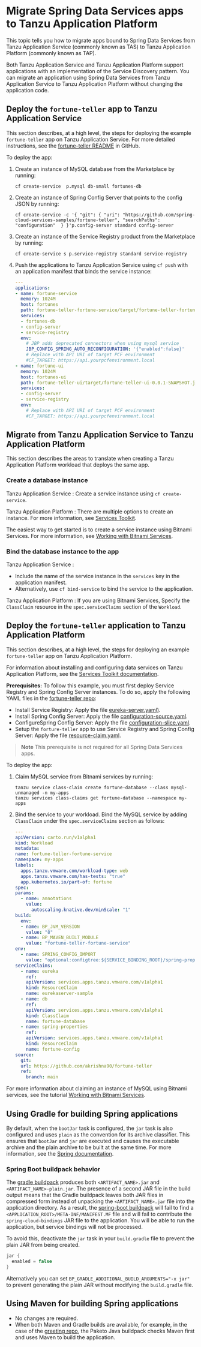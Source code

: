 # Migrate Spring Data Services apps to Tanzu Application Platform

This topic tells you how to migrate apps bound to Spring Data Services from Tanzu Application Service
(commonly known as TAS) to Tanzu Application Platform (commonly known as TAP).

Both Tanzu Application Service and Tanzu Application Platform support applications with an implementation
of the Service Discovery pattern.
You can migrate an application using Spring Data Services from Tanzu Application Service to
Tanzu Application Platform without changing the application code.

## <a id="deploy-app-to-tas"></a> Deploy the `fortune-teller` app to Tanzu Application Service

This section describes, at a high level, the steps for deploying the example `fortune-teller` app
on Tanzu Application Service.
For more detailed instructions, see the [fortune-teller README](https://github.com/akrishna90/fortune-teller/blob/main/README.adoc) in GitHub.

To deploy the app:

1. Create an instance of MySQL database from the Marketplace by running:

    ```console
    cf create-service  p.mysql db-small fortunes-db
    ```

1. Create an instance of Spring Config Server that points to the config JSON by running:

    ```console
    cf create-service -c '{ "git": { "uri": "https://github.com/spring-cloud-services-samples/fortune-teller", "searchPaths": "configuration"  } }'p.config-server standard config-server
    ```

1. Create an instance of the Service Registry product from the Marketplace by running:

    ```console
    cf create-service s p.service-registry standard service-registry
    ```

1. Push the applications to Tanzu Application Service using `cf push` with an application manifest
   that binds the service instance:

    ```yaml
    ---
    applications:
    - name: fortune-service
      memory: 1024M
      host: fortunes
      path: fortune-teller-fortune-service/target/fortune-teller-fortune-service-0.0.1-SNAPSHOT.jar
      services:
      - fortunes-db
      - config-server
      - service-registry
      env:
        # JBP adds deprecated connectors when using mysql service
        JBP_CONFIG_SPRING_AUTO_RECONFIGURATION: '{"enabled":false}'
        # Replace with API URI of target PCF environment
        #CF_TARGET: https://api.yourpcfenvironment.local
    - name: fortune-ui
      memory: 1024M
      host: fortunes-ui
      path: fortune-teller-ui/target/fortune-teller-ui-0.0.1-SNAPSHOT.jar
      services:
      - config-server
      - service-registry
      env:
        # Replace with API URI of target PCF environment
        #CF_TARGET: https://api.yourpcfenvironment.local
    ```

## <a id="migrate-tas-to-tap"></a> Migrate from Tanzu Application Service to Tanzu Application Platform

This section describes the areas to translate when creating a Tanzu Application Platform workload
that deploys the same app.

### <a id="create-db"></a>Create a database instance

Tanzu Application Service
: Create a service instance using `cf create-service`.

Tanzu Application Platform
: There are multiple options to create an instance. For more information, see
  [Services Toolkit](../services-toolkit/about.hbs.md).

  The easiest way to get started is to create a service instance using Bitnami Services.
  For more information, see
  [Working with Bitnami Services](../bitnami-services/tutorials/working-with-bitnami-services.hbs.md).

### <a id="bind-db"></a>Bind the database instance to the app

Tanzu Application Service
:
  - Include the name of the service instance in the `services` key in the application manifest.
  - Alternatively, use `cf bind-service` to bind the service to the application.

Tanzu Application Platform
: If you are using Bitnami Services, Specify the `ClassClaim` resource in the `spec.serviceClaims`
  section of the `Workload`.

## <a id="deploy-app-to-tap"></a> Deploy the `fortune-teller` application to Tanzu Application Platform

This section describes, at a high level, the steps for deploying an example `fortune-teller` app
on Tanzu Application Platform.

For information about installing and configuring data services on Tanzu Application Platform, see the
[Services Toolkit documentation](../services-toolkit/about.hbs.md).

**Prerequisites:** To follow this example, you must first deploy Service Registry and Spring Config Server instances.
To do so, apply the following YAML files in the [fortune-teller repo](https://github.com/akrishna90/fortune-teller/tree/main/tap):

- Install Service Registry: Apply the file [eureka-server.yaml)](https://github.com/akrishna90/fortune-teller/blob/main/tap/eureka-server.yaml).
- Install Spring Config Server: Apply the file [configuration-source.yaml](https://github.com/akrishna90/fortune-teller/blob/main/tap/configuration-source.yaml).
- ConfigureSpring Config Server: Apply the file [configuration-slice.yaml](https://github.com/akrishna90/fortune-teller/blob/main/tap/configuration-slice.yaml).
- Setup the `forture-teller` app to use Service Registry and Spring Config Server: Apply the file [resource-claim.yaml](https://github.com/akrishna90/fortune-teller/blob/main/tap/resource-claim.yaml).

> **Note** This prerequisite is not required for all Spring Data Services apps.

To deploy the app:

1. Claim MySQL service from Bitnami services by running:

    ```console
    tanzu service class-claim create fortune-database --class mysql-unmanaged -n my-apps
    tanzu services class-claims get fortune-database --namespace my-apps
    ```

1. Bind the service to your workload. Bind the MySQL service by adding `ClassClaim` under the
   `spec.serviceClaims` section as follows:

    ```yaml
    ---
    apiVersion: carto.run/v1alpha1
    kind: Workload
    metadata:
    name: fortune-teller-fortune-service
    namespace: my-apps
    labels:
      apps.tanzu.vmware.com/workload-type: web
      apps.tanzu.vmware.com/has-tests: "true"
      app.kubernetes.io/part-of: fortune
    spec:
    params:
      - name: annotations
        value:
          autoscaling.knative.dev/minScale: "1"
    build:
      env:
      - name: BP_JVM_VERSION
        value: "8"
      - name: BP_MAVEN_BUILT_MODULE
        value: "fortune-teller-fortune-service"
    env:
      - name: SPRING_CONFIG_IMPORT
        value: "optional:configtree:${SERVICE_BINDING_ROOT}/spring-properties/"
    serviceClaims:
      - name: eureka
        ref:
        apiVersion: services.apps.tanzu.vmware.com/v1alpha1
        kind: ResourceClaim
        name: eurekaserver-sample
      - name: db
        ref:
        apiVersion: services.apps.tanzu.vmware.com/v1alpha1
        kind: ClassClaim
        name: fortune-database
      - name: spring-properties
        ref:
        apiVersion: services.apps.tanzu.vmware.com/v1alpha1
        kind: ResourceClaim
        name: fortune-config
    source:
      git:
      url: https://github.com/akrishna90/fortune-teller
      ref:
        branch: main
    ```

For more information about claiming an instance of MySQL using Bitnami services, see the tutorial
[Working with Bitnami Services](../bitnami-services/tutorials/working-with-bitnami-services.hbs.md).

## <a id="gradle"></a> Using Gradle for building Spring applications

By default, when the `bootJar` task is configured, the `jar` task is also configured and uses
`plain` as the convention for its archive classifier.
This ensures that `bootJar` and `jar` are executed and causes the executable archive and the plain
archive to be built at the same time. For more information, see the
[Spring documentation](https://docs.spring.io/spring-boot/docs/2.5.1/gradle-plugin/reference/htmlsingle/#packaging-executable.and-plain-archives).

### <a id="spring-boot-buildpack"></a> Spring Boot buildpack behavior

The [gradle buildpack](https://github.com/paketo-buildpacks/gradle) produces both `<ARTIFACT_NAME>.jar`
and `<ARTIFACT_NAME>-plain.jar`.
The presence of a second JAR file in the build output means that the Gradle buildpack leaves both
JAR files in compressed form instead of unpacking the `<ARTIFACT_NAME>.jar` file into the application directory.
As a result, the [spring-boot buildpack](https://github.com/paketo-buildpacks/spring-boot) will fail
to find a `<APPLICATION_ROOT>/META-INF/MANIFEST.MF` file and will fail to contribute the
`spring-cloud-bindings` JAR file to the application.
You will be able to run the application, but service bindings will not be processed.

To avoid this, deactivate the `jar` task in your `build.gradle` file to prevent the plain JAR from
being created.

```java
jar {
  enabled = false
}
```

Alternatively you can set `BP_GRADLE_ADDITIONAL_BUILD_ARGUMENTS="-x jar"` to prevent generating the
plain JAR without modifying the `build.gradle` file.

## <a id="maven"></a> Using Maven for building Spring applications

- No changes are required.
- When both Maven and Gradle builds are available, for example, in the case of the [greeting repo](https://github.com/spring-cloud-services-samples/greeting),
  the Paketo Java buildpack checks Maven first and uses Maven to build the application.
